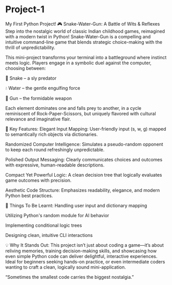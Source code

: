 # Project-1
My First Python Project! 
🎮 Snake-Water-Gun: A Battle of Wits & Reflexes
Step into the nostalgic world of classic Indian childhood games, reimagined with a modern twist in Python! Snake-Water-Gun is a compelling and intuitive command-line game that blends strategic choice-making with the thrill of unpredictability.

This mini-project transforms your terminal into a battleground where instinct meets logic. Players engage in a symbolic duel against the computer, choosing between:

🐍 Snake – a sly predator

💧 Water – the gentle engulfing force

🔫 Gun – the formidable weapon

Each element dominates one and falls prey to another, in a cycle reminiscent of Rock-Paper-Scissors, but uniquely flavored with cultural relevance and imaginative flair.

🌟 Key Features:
Elegant Input Mapping: User-friendly input (s, w, g) mapped to semantically rich objects via dictionaries.

Randomized Computer Intelligence: Simulates a pseudo-random opponent to keep each round refreshingly unpredictable.

Polished Output Messaging: Clearly communicates choices and outcomes with expressive, human-readable descriptions.

Compact Yet Powerful Logic: A clean decision tree that logically evaluates game outcomes with precision.

Aesthetic Code Structure: Emphasizes readability, elegance, and modern Python best practices.

🧠 Things To Be Learnt:
Handling user input and dictionary mapping

Utilizing Python's random module for AI behavior

Implementing conditional logic trees

Designing clean, intuitive CLI interactions

💡 Why It Stands Out:
This project isn’t just about coding a game—it’s about reliving memories, training decision-making skills, and showcasing how even simple Python code can deliver delightful, interactive experiences. Ideal for beginners seeking hands-on practice, or even intermediate coders wanting to craft a clean, logically sound mini-application.

“Sometimes the smallest code carries the biggest nostalgia.”




